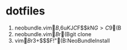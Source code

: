 dotfiles
========

1. neobundle.vim$B$,6u$K$J$C$F$$$k$N$G>C$9(B
2. neobundle.vim$B$r(Bgit clone
3. vim$B$r3+$$$F!"(B:NeoBundleInstall
